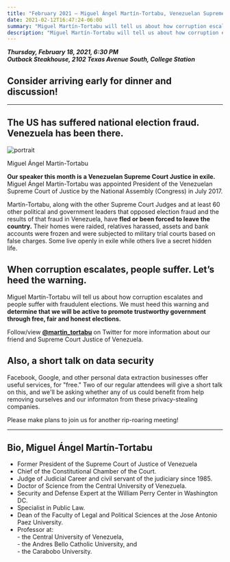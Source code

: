 ```yaml
---
title: "February 2021 — Miguel Ángel Martín-Tortabu, Venezuelan Supreme Court Justice in exile"
date: 2021-02-12T16:47:24-06:00
summary: "Miguel Martín-Tortabu will tell us about how corruption escalates and people suffer with fraudulent elections."
description: "Miguel Martín-Tortabu will tell us about how corruption escalates and people suffer with fraudulent elections."
---
```


**_Thursday, February 18, 2021, 6:30 PM_**  
**_<strong><span class="hilite">Outback Steakhouse</span></strong>, 2102 Texas Avenue South, College Station_**

## Consider arriving early for dinner and discussion!

---

## The US has suffered national election fraud. Venezuela has been there.

<div class="align-right">
<img src="/img/martin-tortabu.jpg" alt="portrait">  
<p>Miguel Ángel Martín-Tortabu</p>
</div>

**<strong><span class="hilite">Our speaker this month is a Venezuelan Supreme Court Justice in exile.</span></strong>** Miguel Ángel Martín-Tortabu was appointed President of the Venezuelan Supreme Court of Justice by the National Assembly (Congress) in July 2017.   

Martín-Tortabu, along with the other Supreme Court Judges and at least 60 other political and government leaders that opposed election fraud and the results of that fraud in Venezuela, have **fled or been forced to leave the country.** Their homes were raided, relatives harassed, assets and bank accounts were frozen and were subjected to military trial courts based on false charges. Some live openly in exile while others live a secret hidden life.  

## When corruption escalates, people suffer. Let’s heed the warning.

Miguel Martín-Tortabu will tell us about how corruption escalates and people suffer with fraudulent elections. We must heed this warning and **determine that we will be active to promote trustworthy government through free, fair and honest elections.**  

Follow/view **[@martin_tortabu](https://twitter.com/martin_tortabu?s=21)** on Twitter for more information about our friend and Supreme Court Justice of Venezuela.   

## Also, a short talk on data security

Facebook, Google, and other personal data extraction businesses offer useful services, for "free." Two of our regular attendees will give a short talk on this, and we'll be asking whether any of us could benefit from help removing ourselves and our informaton from these privacy-stealing companies.

Please make plans to join us for another rip-roaring meeting!  

---

<a name="bio" id="bio"></a>

## Bio, Miguel Ángel Martín-Tortabu

- Former President of the Supreme Court of Justice of Venezuela
- Chief of the Constitutional Chamber of the Court.  
- Judge of Judicial Career and civil servant of the judiciary since 1985.  
- Doctor of Science from the Central University of Venezuela.  
- Security and Defense Expert at the William Perry Center in Washington DC.
- Specialist in Public Law.  
- Dean of the Faculty of Legal and Political Sciences at the Jose Antonio Paez University.  
- Professor at:   
		- the Central University of Venezuela,   
		- the Andres Bello Catholic University, and  
		- the Carabobo University.

